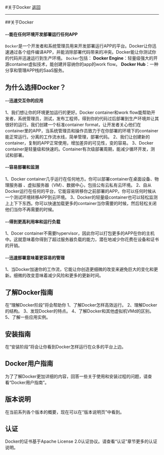 #关于Docker [返回](SUMMARY.md)
*****
##关于Docker

#### --能在任何环境开发部署运行任何APP
  `Docker`是一个开发者和系统管理员用来开发部署运行APP的平台。Docker让你迅速通过各个组件编译APP，并能消除部署代码带来的冲突。Docker能让你测试你的代码并迅速运行到生产环境。
  `Docker`包括：
    **Docker Engine**：轻量级强大的开源container虚拟技术，能创建并容纳你的app的work flow。
    **Docker Hub**：一种分享和管理APP栈的SaaS服务。
## 为什么选择Docker？

#### --迅速交互你的应用
  1、我们想让你的环境更加运行的更好。Docker container和work flow能帮助开发者，系统管理员，测试，发布工程师，得到你的代码过后部署到生产环境并让其很好的运行。我们创建一个标准container format，让开发者关心他们在container里的APP，当系统管理员和操作员致力于在你部署的环境下的container能正常运行。分离的工作流水线，简单管理，部署代码。
  2、我们让创建新的container，复制的APP正常使用，增加差异的可见性，变的容易。
  3、Docker container是轻量级和快速的。Container有次级部署周期，能减少循环开发，测试和部署。

#### --容易部署和监测
  1、Docker container几乎运行在任何地方。你可以部署container在桌面设备、物理服务器 、虚拟服务器（VM）、数据中心，包括公有云私有云环境。
  2、自从Docker运行在任何的平台，它能容易转移你之前部署的APP。你可以任何时候从一个测试环境转移APP到云环境。
  3、Docker的轻量级container也可以轻松监测上上下下东西。你可以快速加载更多的container当你需要的时候，然后轻松关闭他们当你不再需要的时候。

#### --得到更高利用率和运行负载
  1、Docer container不需要hypervisor，因此你可以打包更多的APP在你的主机中。这就意味着你得到了超过服务器负载的能力，潜在地减少你花费在设备和证书的开销。

#### --迅速部署意味着更容易的管理
  1、当Docker加速你的工作流，它能让你创造更细微的改变来避免巨大的变化和更新。细微的改变意味着减少风险和更多的更新时间。

## 了解Docker指南
  在“理解Docker阶段”将会帮助你
  1、了解Docker怎样高效运行。
  2、理解Docker的结构。
  3、发现Docker的特点。
  4、了解Docker和其他虚拟机VMd的区别。
  5、了解一些应用实例。

## 安装指南
  在“安装阶段”将会让你看到Docker怎样运行在众多的平台上边。

## Docker用户指南
  为了了解Docker更加详细的内容，回答一些关于使用和安装过程的问题，请查看“Docker用户指南”。
  
## 版本说明
  在当前系列各个版本的概要，现在可以在“版本说明页”中看到。
  
## 认证
  Docker的证书基于Apache License 2.0认证协议。请查看“认证”章节更多的认证说明。
